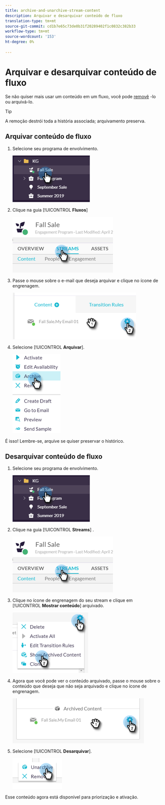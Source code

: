 ```yaml
---
title: archive-and-unarchive-stream-content
description: Arquivar e desarquivar conteúdo de fluxo
translation-type: tm+mt
source-git-commit: cd1b7e65c73de0b31f20289402f1c0832c382b33
workflow-type: tm+mt
source-wordcount: '153'
ht-degree: 0%

---
```



# Arquivar e desarquivar conteúdo de fluxo

Se não quiser mais usar um conteúdo em um fluxo, você pode [removê](/help/sky/remove-stream-content.md) -lo ou arquivá-lo.

>[!TIP]
>
>A remoção destrói toda a história associada; arquivamento
>preserva.

## Arquivar conteúdo de fluxo

1. Selecione seu programa de envolvimento.

   ![Imagem Um](/help/sky/assets/engagement-programs/archive-and-unarchive-stream-content/archive-and-unarchive-stream-content-1.png)

1. Clique na guia [!UICONTROL **Fluxos**]

   ![Imagem dois](/help/sky/assets/engagement-programs/archive-and-unarchive-stream-content/archive-and-unarchive-stream-content-2.png)

1. Passe o mouse sobre o e-mail que deseja arquivar e clique no ícone de engrenagem.

   ![Imagem Três](/help/sky/assets/engagement-programs/archive-and-unarchive-stream-content/archive-and-unarchive-stream-content-3.png)

1. Selecione [!UICONTROL **Arquivar**].

   ![Imagem quatro](/help/sky/assets/engagement-programs/archive-and-unarchive-stream-content/archive-and-unarchive-stream-content-4.png)

É isso! Lembre-se, arquive se quiser preservar o histórico.

## Desarquivar conteúdo de fluxo

1. Selecione seu programa de envolvimento.

   ![Imagem cinco](/help/sky/assets/engagement-programs/archive-and-unarchive-stream-content/archive-and-unarchive-stream-content-5.png)

1. Clique na guia [!UICONTROL **Streams**] .

   ![Imagem seis](/help/sky/assets/engagement-programs/archive-and-unarchive-stream-content/archive-and-unarchive-stream-content-6.png)

1. Clique no ícone de engrenagem do seu stream e clique em [!UICONTROL **Mostrar conteúdo**] arquivado.

   ![Imagem sete](/help/sky/assets/engagement-programs/archive-and-unarchive-stream-content/archive-and-unarchive-stream-content-7.png)

1. Agora que você pode ver o conteúdo arquivado, passe o mouse sobre o conteúdo que deseja que não seja arquivado e clique no ícone de engrenagem.

   ![Imagem Oito](/help/sky/assets/engagement-programs/archive-and-unarchive-stream-content/archive-and-unarchive-stream-content-8.png)

1. Selecione [!UICONTROL **Desarquivar**].

   ![Imagem Nove](/help/sky/assets/engagement-programs/archive-and-unarchive-stream-content/archive-and-unarchive-stream-content-9.png)

Esse conteúdo agora está disponível para priorização e ativação.

